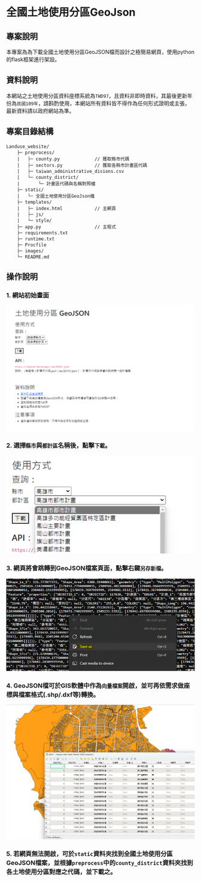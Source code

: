 # 全國土地使用分區GeoJson

## 專案說明
本專案為為下載全國土地使用分區GeoJSON檔而設計之極簡易網頁，使用python的flask框架進行架設。

## 資料說明
本網站之土地使用分區資料座標系統為`TWD97`，且資料非即時資料，其最後更新年份為`民國109年`，請斟酌使用，本網站所有資料皆不得作為任何形式證明或主張，最新資料請以政府網站為準。

## 專案目錄結構
```
Landuse_website/
    ├─ preprocess/
    |   ├─ county.py             // 獲取縣市代碼
    |   ├─ sectors.py            // 獲取各縣市計畫區代碼
    |   ├─ taiwan_administrative_disions.csv
    |   └─ county_district/
    |       └─ 計畫區代碼與名稱對照檔
    ├─ static/
    |   └─ 全國土地使用分區GeoJson檔
    ├─ templates/
    |   ├─ index.html            // 主網頁
    |   ├─ js/
    |   └─ style/
    ├─ app.py                    // 主程式
    ├─ requirements.txt
    ├─ runtime.txt
    ├─ Procfile
    ├─ images/        
    └─ README.md    
```

## 操作說明
### 1. 網站初始畫面 
![初始畫面](/images/01.png)
### 2. 選擇`縣市`與`都計區`名稱後，點擊`下載`。
![操作畫面](/images/02.png)
### 3. 網頁將會跳轉到GeoJSON檔案頁面，點擊右鍵`另存新檔`。
![檔案畫面](/images/03.png)
### 4. GeoJSON檔可於GIS軟體中作為`向量檔案`開啟，並可再依需求做座標與檔案格式(.shp/.dxf等)轉換。
![GIS畫面](/images/04.png)
### 5. 若網頁無法開啟，可於`static`資料夾找到全國土地使用分區GeoJSON檔案，並根據`preprocess`中的`county_district`資料夾找到各土地使用分區對應之代碼，並下載之。




